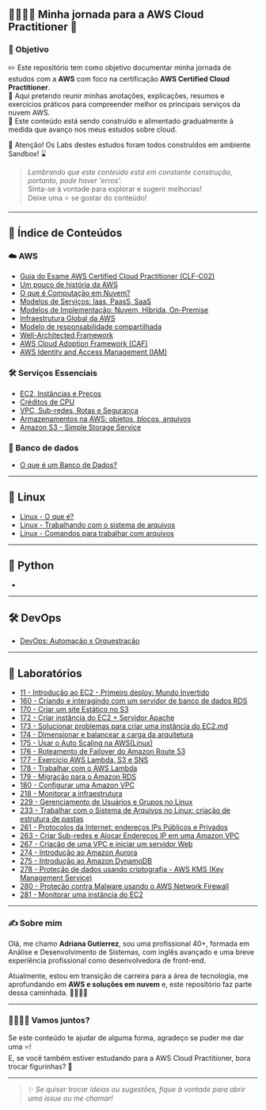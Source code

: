 ## 🚶🏻‍♀️‍➡️ Minha jornada para a AWS Cloud Practitioner 🚀

### 🎯 Objetivo  

✏️ Este repositório tem como objetivo documentar minha jornada de estudos com a **AWS** com foco na certificação **AWS Certified Cloud Practitioner**.  
📝 Aqui pretendo reunir minhas anotações, explicações, resumos e exercícios práticos para compreender melhor os principais serviços da nuvem AWS.  
🚧 Este conteúdo está sendo construído e alimentado gradualmente à medida que avanço nos meus estudos sobre cloud.  

🛑 Atenção! Os Labs destes estudos foram todos construídos em ambiente Sandbox! ⌛

> *Lembrando que este conteúdo está em constante construção, portanto, pode haver 'erros'.*  
> Sinta-se à vontade para explorar e sugerir melhorias!  
> Deixe uma ⭐ se gostar do conteúdo!  

---

## 📒 Índice de Conteúdos

### ☁️ AWS

- [Guia do Exame AWS Certified Cloud Practitioner (CLF-C02)](https://github.com/DrikaDev/Estudando-AWS-Cloud-Practitioner/blob/main/conteudos/Guia%20do%20exame%20AWS%20Certified%20Cloud%20Practitioner.md)
- [Um pouco de história da AWS](https://github.com/DrikaDev/Estudando-AWS-Cloud-Practitioner/blob/main/conteudos/Um%20pouco%20de%20hist%C3%B3ria.md)
- [O que é Computação em Nuvem?](https://github.com/DrikaDev/Estudando-AWS-Cloud-Practitioner/blob/main/conteudos/O%20que%20%C3%A9%20computa%C3%A7%C3%A3o%20em%20nuvem.md)
- [Modelos de Serviços: Iaas, PaasS, SaaS](https://github.com/DrikaDev/Estudando-AWS-Cloud-Practitioner/blob/main/conteudos/Modelos%20de%20Servi%C3%A7o%3A%20IaaS%2C%20PaaS%2C%20SaaS.md)  
- [Modelos de Implementação: Nuvem, Híbrida, On-Premise](https://github.com/DrikaDev/Estudando-AWS-Cloud-Practitioner/blob/main/conteudos/Modelos%20de%20implementa%C3%A7%C3%A3o:%20nuvem,%20h%C3%ADbrida,%20on-primise.md)
- [Infraestrutura Global da AWS](https://github.com/DrikaDev/Estudando-AWS-Cloud-Practitioner/blob/main/conteudos/Infraestrutura%20global%20da%20AWS.md)
- [Modelo de responsabilidade compartilhada](https://github.com/DrikaDev/Estudando-AWS-Cloud-Practitioner/blob/main/conteudos/Modelo%20de%20Responsabilidade%20Compartilhada.md)
- [Well-Architected Framework](https://github.com/DrikaDev/Estudando-AWS-Cloud-Practitioner/blob/main/conteudos/AWS%20Well-Architected%20Framework.md)
- [AWS Cloud Adoption Framework (CAF)](https://github.com/DrikaDev/Estudando-AWS-Cloud-Practitioner/blob/main/conteudos/AWS%20CAF.md)
- [AWS Identity and Access Management (IAM)](https://github.com/DrikaDev/Estudando-AWS-Cloud-Practitioner/blob/main/conteudos/AWS%20Identity%20and%20Access%20Management%20(IAM).md)

### 🛠️ Serviços Essenciais 

- [EC2, Instâncias e Preços](https://github.com/DrikaDev/Estudando-AWS-Cloud-Practitioner/blob/main/conteudos/EC2%2C%20Inst%C3%A2ncias%20e%20Pre%C3%A7os.md)
- [Créditos de CPU](https://github.com/DrikaDev/Estudando-AWS-Cloud-Practitioner/blob/main/conteudos/Cr%C3%A9ditos%20de%20CPU.md)
- [VPC, Sub-redes, Rotas e Segurança](https://github.com/DrikaDev/Estudando-AWS-Cloud-Practitioner/blob/main/conteudos/VPC%2C%20sub-redes%2C%20rotas%20e%20seguran%C3%A7a.md)
- [Armazenamentos na AWS: objetos, blocos, arquivos](https://github.com/DrikaDev/Estudando-AWS-Cloud-Practitioner/blob/main/conteudos/Armazenamentos%20na%20AWS.md)
- [Amazon S3 - Simple Storage Service](https://github.com/DrikaDev/Estudando-AWS-Cloud-Practitioner/blob/main/conteudos/Amazon%20S3%20-%20Simple%20Storage%20Service.md)  

### 🎲 Banco de dados 

- [O que é um Banco de Dados?](https://github.com/DrikaDev/Estudando-AWS-Cloud-Practitioner/blob/main/conteudos/Banco%20de%20dados.md)

---

## 🐧 Linux 

- [Linux - O que é?](https://github.com/DrikaDev/Estudando-AWS-Cloud-Practitioner/blob/main/conteudos/Linux%20-%20O%20que%20%C3%A9.md)
- [Linux - Trabalhando com o sistema de arquivos](https://github.com/DrikaDev/Estudando-AWS-Cloud-Practitioner/blob/main/conteudos/Linux%20-%20Trabalhando%20com%20o%20sistema%20de%20arquivos.md)
- [Linux - Comandos para trabalhar com arquivos](https://github.com/DrikaDev/Estudando-AWS-Cloud-Practitioner/blob/main/conteudos/Linux%20-%20Comandos%20para%20trabalhar%20com%20arquivos.md)

---

## 🐍 Python 

- []()

---

## 🛠️ DevOps

- [DevOps: Automação x Orquestração](https://github.com/DrikaDev/Estudando-AWS-Cloud-Practitioner/blob/main/conteudos/DevOps%20-%20Automa%C3%A7%C3%A3o%20x%20Orquestra%C3%A7%C3%A3o.md)

---

## 🧪 Laboratórios 

- [11 - Introdução ao EC2 - Primeiro deploy: Mundo Invertido](https://github.com/DrikaDev/Estudando-AWS-Cloud-Practitioner/blob/main/conteudos/Lab%2011%20-%20Introdu%C3%A7%C3%A3o%20ao%20EC2%20-%20Primeiro%20deploy.md)
- [160 - Criando e interagindo com um servidor de banco de dados RDS](https://github.com/DrikaDev/Estudando-AWS-Cloud-Practitioner/blob/main/conteudos/Lab%20160%20-%20Criando%20e%20interagindo%20com%20um%20servidor%20de%20banco%20de%20dados%20RDS.md)
- [170 - Criar um site Estático no S3](https://github.com/DrikaDev/Estudando-AWS-Cloud-Practitioner/blob/main/conteudos/Lab%20170%20-%20Criar%20um%20site%20Est%C3%A1tico%20no%20S3.md)  
- [172 - Criar instância do EC2 + Servidor Apache](https://github.com/DrikaDev/Estudando-AWS-Cloud-Practitioner/blob/main/conteudos/Lab%20172%20-%20Criar%20instancia%20do%20EC2%20+%20Servidor%20Apache.md)
- [173 - Solucionar problemas para criar uma instância do EC2.md](https://github.com/DrikaDev/Estudando-AWS-Cloud-Practitioner/blob/main/conteudos/Lab%20173%20-%20Solucionar%20problemas%20para%20criar%20uma%20inst%C3%A2ncia%20do%20EC2.md#%C3%ADndice)
- [174 - Dimensionar e balancear a carga da arquitetura](https://github.com/DrikaDev/Estudando-AWS-Cloud-Practitioner/blob/main/conteudos/Lab%20174%20-%20Dimensionar%20e%20balancear%20a%20carga%20da%20arquitetura.md)
- [175 - Usar o Auto Scaling na AWS(Linux)](https://github.com/DrikaDev/Estudando-AWS-Cloud-Practitioner/blob/main/conteudos/Lab%20175%20-%20Usar%20o%20Auto%20Scaling%20na%20AWS.md)
- [176 - Roteamento de Failover do Amazon Route 53](https://github.com/DrikaDev/Estudando-AWS-Cloud-Practitioner/blob/main/conteudos/Lab%20176%20-%20Roteamento%20de%20failover%20do%20Route%2053.md)
- [177 - Exercício AWS Lambda, S3 e SNS](https://github.com/DrikaDev/Estudando-AWS-Cloud-Practitioner/blob/main/conteudos/Lab%20177%20-%20Exerc%C3%ADcio%20do%20AWS%20Lambda.md)
- [178 - Trabalhar com o AWS Lambda](https://github.com/DrikaDev/Estudando-AWS-Cloud-Practitioner/blob/main/conteudos/Lab%20178%20-%20Trabalhar%20com%20AWS%20Lambda.md)
- [179 - Migração para o Amazon RDS](https://github.com/DrikaDev/Estudando-AWS-Cloud-Practitioner/blob/main/conteudos/Lab%20179%20-%20Migra%C3%A7%C3%A3o%20para%20o%20Amazon%20RDS.md)
- [180 - Configurar uma Amazon VPC](https://github.com/DrikaDev/Estudando-AWS-Cloud-Practitioner/blob/main/conteudos/Lab%20180%20-%20Configurar%20uma%20Amazon%20VPC.md)
- [218 - Monitorar a infraestrutura](https://github.com/DrikaDev/Estudando-AWS-Cloud-Practitioner/blob/main/conteudos/Lab%20218%20-%20Monitorar%20a%20infraestrutura.md)
- [229 - Gerenciamento de Usuários e Grupos no Linux](https://github.com/DrikaDev/Estudando-AWS-Cloud-Practitioner/blob/main/conteudos/Lab%20229%20-%20Gerenciamento%20de%20usu%C3%A1rios%20e%20grupos.md)
- [233 - Trabalhar com o Sistema de Arquivos no Linux: criação de estrutura de pastas](https://github.com/DrikaDev/Estudando-AWS-Cloud-Practitioner/blob/main/conteudos/Lab%20233%20-%20Trabalhar%20com%20o%20Sistema%20de%20Arquivos%20no%20Linux.md)
- [261 - Protocolos da Internet: endereços IPs Públicos e Privados](https://github.com/DrikaDev/Estudando-AWS-Cloud-Practitioner/blob/main/conteudos/Lab%20261%20-%20Protocolos%20da%20Internet%20-%20enderecos%20IP%20publicos%20e%20privados.md)
- [263 - Criar Sub-redes e Alocar Endereços IP em uma Amazon VPC](https://github.com/DrikaDev/Estudando-AWS-Cloud-Practitioner/blob/main/conteudos/Lab%20263%20-%20Criar%20Sub-redes%20e%20Alocar%20Endere%C3%A7os%20IP%20em%20uma%20Amazon%20VPC.md) 
- [267 - Criação de uma VPC e iniciar um servidor Web](https://github.com/DrikaDev/Estudando-AWS-Cloud-Practitioner/blob/main/conteudos/Lab%20267%20-%20Criar%20uma%20VPC%20e%20iniciar%20um%20servidor%20Web.md) 
- [274 - Introdução ao Amazon Aurora](https://github.com/DrikaDev/Estudando-AWS-Cloud-Practitioner/blob/main/conteudos/Lab%20274%20-%20Introdu%C3%A7%C3%A3o%20ao%20Amazon%20Aurora.md)
- [275 - Introdução ao Amazon DynamoDB](https://github.com/DrikaDev/Estudando-AWS-Cloud-Practitioner/blob/main/conteudos/Lab%20275%20-%20Introdu%C3%A7%C3%A3o%20ao%20Amazon%20DynamoDB.md)
- [278 - Proteção de dados usando criptografia - AWS KMS (Key Management Service)](https://github.com/DrikaDev/Estudando-AWS-Cloud-Practitioner/blob/main/conteudos/Lab%20278%20-%20Prote%C3%A7%C3%A3o%20de%20dados%20usando%20criptografia.md)
- [280 - Proteção contra Malware usando o AWS Network Firewall](https://github.com/DrikaDev/Estudando-AWS-Cloud-Practitioner/blob/main/conteudos/Lab%20280%20-%20Prote%C3%A7%C3%A3o%20contra%20malware%20usando%20o%20AWS%20Network%20Firewall.md)
- [281 - Monitorar uma instância do EC2](https://github.com/DrikaDev/Estudando-AWS-Cloud-Practitioner/blob/main/conteudos/Lab%20281%20-%20Monitorar%20uma%20inst%C3%A2ncia%20do%20EC2.md)

---

### ✍️ Sobre mim

Olá, me chamo **Adriana Gutierrez**, sou uma profissional 40+, formada em Análise e Desenvolvimento de Sistemas, com inglês avançado e uma breve experiência profissional como desenvolvedora de front-end. 

Atualmente, estou em transição de carreira para a área de tecnologia, me aprofundando em **AWS e soluções em nuvem** e, este repositório faz parte dessa caminhada. 🚶🏻‍♀️‍➡️

---

### 🫱🏻‍🫲🏼 Vamos juntos?

Se este conteúdo te ajudar de alguma forma, agradeço se puder me dar uma ⭐!  
E, se você também estiver estudando para a AWS Cloud Practitioner, bora trocar figurinhas? 🤩

---

> ✨ *Se quiser trocar ideias ou sugestões, fique à vontade para abrir uma issue ou me chamar!*  
